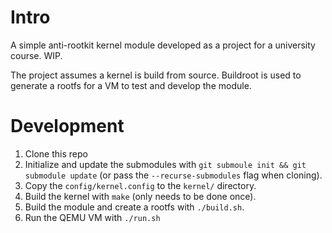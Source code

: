 # Intro
A simple anti-rootkit kernel module developed as a project for a university course. WIP.

The project assumes a kernel is build from source.
Buildroot is used to generate a rootfs for a VM to test and develop the module.

# Development 
1. Clone this repo
2. Initialize and update the submodules with `git submoule init && git submodule update` (or pass the `--recurse-submodules` flag when cloning).
3. Copy the `config/kernel.config` to the `kernel/` directory.
4. Build the kernel with `make` (only needs to be done once). 
5. Build the module and create a rootfs with `./build.sh`.
6. Run the QEMU VM with `./run.sh`

